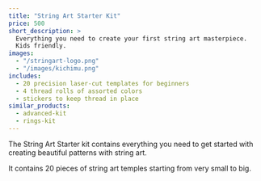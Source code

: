 ```yaml
---
title: "String Art Starter Kit"
price: 500
short_description: >
  Everything you need to create your first string art masterpiece.
  Kids friendly.
images:
  - "/stringart-logo.png"
  - "/images/kichimu.png"
includes:
  - 20 precision laser-cut templates for beginners
  - 4 thread rolls of assorted colors
  - stickers to keep thread in place
similar_products:
  - advanced-kit
  - rings-kit
---
```


The String Art Starter kit contains everything you need to get started with creating beautiful patterns with string art.

It contains 20 pieces of string art temples starting from very small to big.
